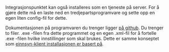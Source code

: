 Integrasjonspunktet kan også installeres som en tjeneste på server. For å gjøre dette må en laste ned en tredjepartsprogramvare og sette opp en egen liten config-fil for dette.

Dokumentasjonen på programvaren du trenger ligger [på github](https://github.com/kohsuke/winsw). Du trenger to filer. .exe -filen fra dette programmet og en egen .xml-fil for å fortelle .exe -filen hvilke innstillinger som skal brukes. Dette er samme konseptet som [einnsyn-klient installasjonen er basert på](https://samarbeid.difi.no/einnsyn/utrulling/installsjonsrettleiing-klient). 

